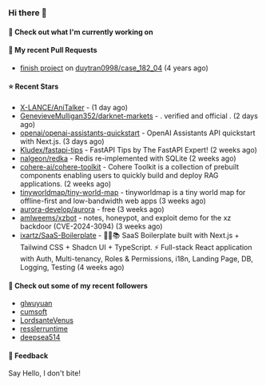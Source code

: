 ### Hi there 👋

#### 👷 Check out what I'm currently working on

#### 🔨 My recent Pull Requests

- [finish project](https://github.com/duytran0998/case_182_04/pull/1) on [duytran0998/case_182_04](https://github.com/duytran0998/case_182_04) (4 years ago)

#### ⭐ Recent Stars

- [X-LANCE/AniTalker](https://github.com/X-LANCE/AniTalker) -  (1 day ago)
- [GenevieveMulligan352/darknet-markets](https://github.com/GenevieveMulligan352/darknet-markets) - . verified and official .  (2 days ago)
- [openai/openai-assistants-quickstart](https://github.com/openai/openai-assistants-quickstart) - OpenAI Assistants API quickstart with Next.js. (3 days ago)
- [Kludex/fastapi-tips](https://github.com/Kludex/fastapi-tips) - FastAPI Tips by The FastAPI Expert! (2 weeks ago)
- [nalgeon/redka](https://github.com/nalgeon/redka) - Redis re-implemented with SQLite (2 weeks ago)
- [cohere-ai/cohere-toolkit](https://github.com/cohere-ai/cohere-toolkit) - Cohere Toolkit is a collection of prebuilt components enabling users to quickly build and deploy RAG applications. (2 weeks ago)
- [tinyworldmap/tiny-world-map](https://github.com/tinyworldmap/tiny-world-map) - tinyworldmap is a tiny world map for offline-first and low-bandwidth web apps (3 weeks ago)
- [aurora-develop/aurora](https://github.com/aurora-develop/aurora) - free (3 weeks ago)
- [amlweems/xzbot](https://github.com/amlweems/xzbot) - notes, honeypot, and exploit demo for the xz backdoor (CVE-2024-3094) (3 weeks ago)
- [ixartz/SaaS-Boilerplate](https://github.com/ixartz/SaaS-Boilerplate) - 🚀🎉📚 SaaS Boilerplate built with Next.js &#43; Tailwind CSS &#43; Shadcn UI &#43; TypeScript. ⚡️ Full-stack React application with Auth, Multi-tenancy, Roles &amp; Permissions, i18n, Landing Page, DB, Logging, Testing (4 weeks ago)

#### 👯 Check out some of my recent followers

- [glwuyuan](https://github.com/glwuyuan)
- [cumsoft](https://github.com/cumsoft)
- [LordsanteVenus](https://github.com/LordsanteVenus)
- [resslerruntime](https://github.com/resslerruntime)
- [deepsea514](https://github.com/deepsea514)

#### 💬 Feedback

Say Hello, I don't bite!